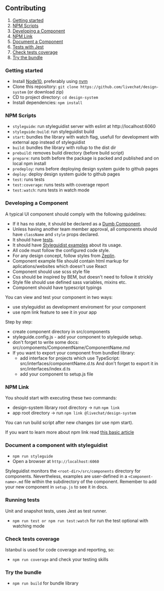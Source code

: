 ## Contributing

1. [Getting started](#getting-started)
2. [NPM Scripts](#npm-scripts)
3. [Developing a Component](#developing-a-component)
4. [NPM Link](#npm-link)
5. [Document a Component](#document-a-component-with-styleguidist)
6. [Tests with Jest](#running-tests)
7. [Check tests coverage](#check-tests-coverage)
8. [Try the bundle](#try-the-bundle)

### Getting started

- Install [Node10](https://nodejs.org/en/), preferably using [nvm](https://github.com/creationix/nvm)
- Clone this repository: `git clone https://github.com/livechat/design-system` (or download zip)
- CD to project directory: `cd design-system`
- Install dependencies: `npm install`

### NPM Scripts

- `styleguide`: run styleguidist server with eslint at http://localhost:6060
- `styleguide:build`: run styleguidist build
- `start`: bundles the library with watch flag, usefull for development with external app instead of styleguidist
- `build`: bundles the library with rollup to the dist dir
- `prebuild`: removes build directory (before build script)
- `prepare`: runs both before the package is packed and published and on local npm install
- `predeploy`: runs before deploying design system guide to github pages
- `deploy`: deploy design system guide to github pages
- `test`: runs tests
- `test:coverage`: runs tests with coverage report
- `test:watch`: runs tests in watch mode

### Developing a Component

A typical UI component should comply with the following guidelines:

- If it has no state, it should be declared as a [Dumb Component](#dumb-component).
- Unless having another team member approval, all components should have `className` and `style` props declared.
- It should have [tests](#running-tests).
- It should have [Styleguidist examples](#document-the-component-with-styleguidist) about its usage.
- All code must follow the configured code style.
- For any design concept, follow styles from [Zeplin](https://zpl.io/a8K8YnE).
- Component example file should contain html markup for aplications/websites which doesn't use React
- Component should use scss style file
- Css should be inspired by BEM, but doesn't need to follow it strickly
- Style file should use defined sass variables, mixins etc.
- Component should have typescript typings

You can view and test your component in two ways:

- use styleguidist as development enviroment for your component
- use npm link feature to see it in your app

Step by step:

- create component directory in src/components
- styleguide.config.js - add your component to styleguide setup.
- don't forget to write some docs:
  src/components/ComponentName/ComponentName.md
- If you want to export your component from bundled library:
  - add interface for projects which use TypeScript:
    src/interfaces/componentName.d.ts
    And don't forget to export it in src/interfaces/index.d.ts
  - add your component to setup.js file

### NPM Link

You should start with executing these two commands:

- design-system library root directory -> run `npm link`
- app root directory -> run `npm link @livechat/design-system`

You can run build script after new changes (or use npm start).

If you want to learn more about npm link read [this basic article](https://poznajprogramowanie.pl/enhance-your-development-workflow-with-npm-link/)

### Document a component with styleguidist

- `npm run styleguide`
- Open a browser at `http://localhost:6060`

Styleguidist monitors the `<root-dir>/src/components` directory for components. Nevertheless, examples are user-defined in a `<Component-name>.md` file within the subdirectory of the component. Remember to add your new component in `setup.js` to see it in docs.

### Running tests

Unit and snapshot tests, uses Jest as test runner.

- `npm run test or npm run test:watch` for run the test optional with watching mode

### Check tests coverage

Istanbul is used for code coverage and reporting, so:

- `npm run coverage` and check your testing skills

### Try the bundle

- `npm run build` for bundle library
